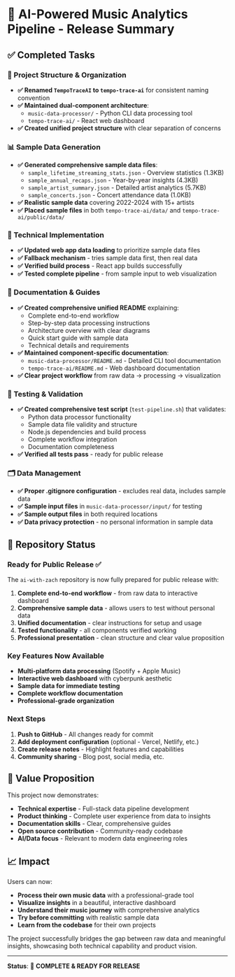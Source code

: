 # 🎵 AI-Powered Music Analytics Pipeline - Release Summary

## ✅ Completed Tasks

### 📁 Project Structure & Organization
- **✅ Renamed `TempoTraceAI` to `tempo-trace-ai`** for consistent naming convention
- **✅ Maintained dual-component architecture**: 
  - `music-data-processor/` - Python CLI data processing tool
  - `tempo-trace-ai/` - React web dashboard
- **✅ Created unified project structure** with clear separation of concerns

### 📊 Sample Data Generation
- **✅ Generated comprehensive sample data files**:
  - `sample_lifetime_streaming_stats.json` - Overview statistics (1.3KB)
  - `sample_annual_recaps.json` - Year-by-year insights (4.3KB)
  - `sample_artist_summary.json` - Detailed artist analytics (5.7KB)
  - `sample_concerts.json` - Concert attendance data (1.0KB)
- **✅ Realistic sample data** covering 2022-2024 with 15+ artists
- **✅ Placed sample files** in both `tempo-trace-ai/data/` and `tempo-trace-ai/public/data/`

### 🔧 Technical Implementation
- **✅ Updated web app data loading** to prioritize sample data files
- **✅ Fallback mechanism** - tries sample data first, then real data
- **✅ Verified build process** - React app builds successfully
- **✅ Tested complete pipeline** - from sample input to web visualization

### 📖 Documentation & Guides
- **✅ Created comprehensive unified README** explaining:
  - Complete end-to-end workflow
  - Step-by-step data processing instructions
  - Architecture overview with clear diagrams
  - Quick start guide with sample data
  - Technical details and requirements
- **✅ Maintained component-specific documentation**:
  - `music-data-processor/README.md` - Detailed CLI tool documentation
  - `tempo-trace-ai/README.md` - Web dashboard documentation
- **✅ Clear project workflow** from raw data → processing → visualization

### 🧪 Testing & Validation
- **✅ Created comprehensive test script** (`test-pipeline.sh`) that validates:
  - Python data processor functionality
  - Sample data file validity and structure
  - Node.js dependencies and build process
  - Complete workflow integration
  - Documentation completeness
- **✅ Verified all tests pass** - ready for public release

### 🗂️ Data Management
- **✅ Proper .gitignore configuration** - excludes real data, includes sample data
- **✅ Sample input files** in `music-data-processor/input/` for testing
- **✅ Sample output files** in both required locations
- **✅ Data privacy protection** - no personal information in sample data

## 🚀 Repository Status

### Ready for Public Release ✅
The `ai-with-zach` repository is now fully prepared for public release with:

1. **Complete end-to-end workflow** - from raw data to interactive dashboard
2. **Comprehensive sample data** - allows users to test without personal data
3. **Unified documentation** - clear instructions for setup and usage
4. **Tested functionality** - all components verified working
5. **Professional presentation** - clean structure and clear value proposition

### Key Features Now Available
- **Multi-platform data processing** (Spotify + Apple Music)
- **Interactive web dashboard** with cyberpunk aesthetic
- **Sample data for immediate testing**
- **Complete workflow documentation**
- **Professional-grade organization**

### Next Steps
1. **Push to GitHub** - All changes ready for commit
2. **Add deployment configuration** (optional - Vercel, Netlify, etc.)
3. **Create release notes** - Highlight features and capabilities
4. **Community sharing** - Blog post, social media, etc.

## 🎯 Value Proposition

This project now demonstrates:
- **Technical expertise** - Full-stack data pipeline development
- **Product thinking** - Complete user experience from data to insights
- **Documentation skills** - Clear, comprehensive guides
- **Open source contribution** - Community-ready codebase
- **AI/Data focus** - Relevant to modern data engineering roles

## 📈 Impact

Users can now:
- **Process their own music data** with a professional-grade tool
- **Visualize insights** in a beautiful, interactive dashboard
- **Understand their music journey** with comprehensive analytics
- **Try before committing** with realistic sample data
- **Learn from the codebase** for their own projects

The project successfully bridges the gap between raw data and meaningful insights, showcasing both technical capability and product vision.

---

**Status**: 🎉 **COMPLETE & READY FOR RELEASE**
